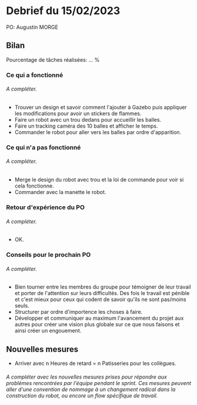 # Debrief du 15/02/2023

PO: Augustin MORGE


## Bilan

Pourcentage de tâches réalisées: ... %

### Ce qui a fonctionné

###### A compléter.

 - Trouver un design et savoir comment l'ajouter à Gazebo puis appliquer les modifications pour avoir un stickers de flammes.
 - Faire un robot avec un trou dedans pour accueillir les balles.
 - Faire un tracking caméra des 10 balles et afficher le temps.
 - Commander le robot pour aller vers les balles par ordre d'apparition.

### Ce qui n'a pas fonctionné

###### A compléter.

  - Merge le design du robot avec trou et la loi de commande pour voir si cela fonctionne.
  - Commander avec la manette le robot.

### Retour d'expérience du PO

###### A compléter.

  - OK.


### Conseils pour le prochain PO

###### A compléter.

  - Bien tourner entre les membres du groupe pour témoigner de leur travail et porter de l'attention sur leurs difficultés. Des fois le travail est pénible et c'est mieux pour ceux qui codent de savoir qu'ils ne sont pas/moins seuls.
  - Structurer par ordre d'importence les choses à faire.
  - Développer et communiquer au maximum l'avancement du projet aux autres pour créer une vision plus globale sur ce que nous faisons et ainsi créer un engouement.

## Nouvelles mesures

  - Arriver avec n Heures de retard = n Patisseries pour les collègues.

###### A compléter avec les nouvelles mesures prises pour répondre aux problèmes rencontrées par l'équipe pendant le sprint. Ces mesures peuvent aller d'une convention de nommage à un changement radical dans la construction du robot, ou encore un flow spécifique de travail.
